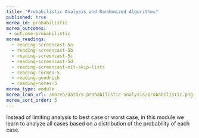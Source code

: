 ```yaml
---
title: "Probabilistic Analysis and Randomized Algorithms"
published: true
morea_id: probabilistic
morea_outcomes:
 - outcome-probabilistic
morea_readings:
  - reading-screencast-5a
  - reading-screencast-5b
  - reading-screencast-5c
  - reading-screencast-5d
  - reading-screencast-mit-skip-lists
  - reading-cormen-5
  - reading-goodrich
  - reading-notes-5
morea_type: module
morea_icon_url: /morea/data/5.probabilistic-analysis/probabilistic.png
morea_sort_order: 5
---
```


Instead of limiting analysis to best case or worst case, in this module we learn
to analyze all cases based on a distribution of the probability of each case.

